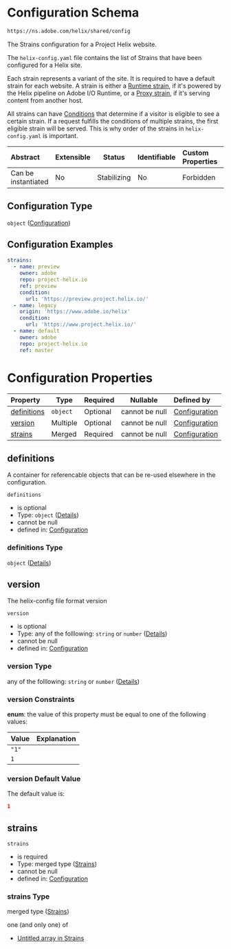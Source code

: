 # Configuration Schema

```txt
https://ns.adobe.com/helix/shared/config
```

The Strains configuration for a Project Helix website.

The `helix-config.yaml` file contains the list of Strains that have been configured for a Helix site. 

Each strain represents a variant of the site. It is required to have a default strain for each website. A strain is either a [Runtime strain](runtimestrain.md), if it's powered by the Helix pipeline on Adobe I/O Runtime, or a [Proxy strain](proxystrain.md), if it's serving content from another host.

All strains can have [Conditions](conditions.md) that determine if a visitor is eligible to see a certain strain. If a request fulfills the conditions of multiple strains, the first eligible strain will be served. This is why order of the strains in `helix-config.yaml` is important.


| Abstract            | Extensible | Status      | Identifiable | Custom Properties | Additional Properties | Access Restrictions | Defined In                                                      |
| :------------------ | ---------- | ----------- | ------------ | :---------------- | --------------------- | ------------------- | --------------------------------------------------------------- |
| Can be instantiated | No         | Stabilizing | No           | Forbidden         | Forbidden             | none                | [config.schema.json](config.schema.json "open original schema") |

## Configuration Type

`object` ([Configuration](config.md))

## Configuration Examples

```yaml
strains:
  - name: preview
    owner: adobe
    repo: project-helix.io
    ref: preview
    condition:
      url: 'https://preview.project.helix.io/'
  - name: legacy
    origin: 'https://www.adobe.io/helix'
    condition:
      url: 'https://www.project.helix.io/'
  - name: default
    owner: adobe
    repo: project-helix.io
    ref: master

```

# Configuration Properties

| Property                    | Type     | Required | Nullable       | Defined by                                                                                                                |
| :-------------------------- | -------- | -------- | -------------- | :------------------------------------------------------------------------------------------------------------------------ |
| [definitions](#definitions) | `object` | Optional | cannot be null | [Configuration](config-properties-definitions.md "https&#x3A;//ns.adobe.com/helix/shared/config#/properties/definitions") |
| [version](#version)         | Multiple | Optional | cannot be null | [Configuration](config-properties-version.md "https&#x3A;//ns.adobe.com/helix/shared/config#/properties/version")         |
| [strains](#strains)         | Merged   | Required | cannot be null | [Configuration](config-properties-strains.md "https&#x3A;//ns.adobe.com/helix/shared/strains#/properties/strains")        |

## definitions

A container for referencable objects that can be re-used elsewhere in the configuration.


`definitions`

-   is optional
-   Type: `object` ([Details](config-properties-definitions.md))
-   cannot be null
-   defined in: [Configuration](config-properties-definitions.md "https&#x3A;//ns.adobe.com/helix/shared/config#/properties/definitions")

### definitions Type

`object` ([Details](config-properties-definitions.md))

## version

The helix-config file format version


`version`

-   is optional
-   Type: any of the folllowing: `string` or `number` ([Details](config-properties-version.md))
-   cannot be null
-   defined in: [Configuration](config-properties-version.md "https&#x3A;//ns.adobe.com/helix/shared/config#/properties/version")

### version Type

any of the folllowing: `string` or `number` ([Details](config-properties-version.md))

### version Constraints

**enum**: the value of this property must be equal to one of the following values:

| Value | Explanation |
| :---- | ----------- |
| `"1"` |             |
| `1`   |             |

### version Default Value

The default value is:

```json
1
```

## strains




`strains`

-   is required
-   Type: merged type ([Strains](config-properties-strains.md))
-   cannot be null
-   defined in: [Configuration](config-properties-strains.md "https&#x3A;//ns.adobe.com/helix/shared/strains#/properties/strains")

### strains Type

merged type ([Strains](config-properties-strains.md))

one (and only one) of

-   [Untitled array in Strains](strains-oneof-0.md "check type definition")
